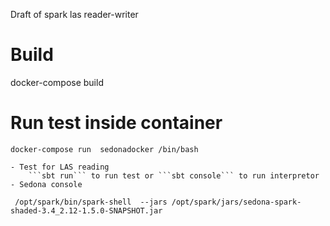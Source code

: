 Draft of spark las reader-writer
# Build
docker-compose build
# Run test inside container 
```console 
docker-compose run  sedonadocker /bin/bash
```
	- Test for LAS reading
		```sbt run``` to run test or ```sbt console``` to run interpretor 
	- Sedona console
   ```console 
	/opt/spark/bin/spark-shell  --jars /opt/spark/jars/sedona-spark-shaded-3.4_2.12-1.5.0-SNAPSHOT.jar
   ```
